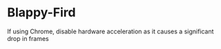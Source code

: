 # Blappy-Fird

If using Chrome, disable hardware acceleration as it causes a significant drop in frames